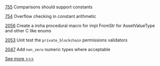 
[755](https://github.com/hyperledger-labs/solang/issues/755) Comparisons should support constants

[754](https://github.com/hyperledger-labs/solang/issues/754) Overflow checking in constant arithmetic

[2056](https://github.com/hyperledger/iroha/issues/2056) Create a iroha procedural macro for impl FromStr for AssetValueType and other C like enums

[2053](https://github.com/hyperledger/iroha/issues/2053) Unit test the `private_blockchain` permissions validators

[2047](https://github.com/hyperledger/iroha/issues/2047) Add `non_zero` numeric types where acceptable


[See more >>>](https://start-here.hyperledger.org/issues)

